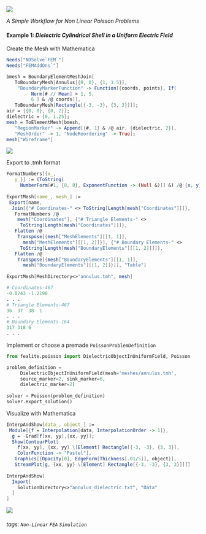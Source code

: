 ![](https://i.imgur.com/Fb4SmAp.png)

*A Simple Workflow for Non Linear Poisson Problems*

#### Example 1: *Dielectric Cylindrical Shell in a Uniform Electric Field*
Create the Mesh with Mathematica
```Mathematica
Needs["NDSolve`FEM`"]
Needs["FEMAddOns`"]

bmesh = BoundaryElementMeshJoin[
   ToBoundaryMesh[Annulus[{0, 0}, {1, 1.5}], 
    "BoundaryMarkerFunction" -> Function[{coords, points}, If[
         Norm[# // Mean] > 1, 5,
         6 ] & /@ coords]], 
   ToBoundaryMesh[Rectangle[{-3, -3}, {3, 3}]]];
air = {{0, 0}, {0, 2}};
dielectric = {0, 1.25};
mesh = ToElementMesh[bmesh, 
   "RegionMarker" -> Append[{#, 1} & /@ air, {dielectric, 2}], 
   "MeshOrder" -> 1, "NodeReordering" -> True];
mesh["Wireframe"]
```
![](https://i.imgur.com/e9ZjHOM.png)

Export to .tmh format
```Mathematica
FormatNumbers[{x_, 
   y_}] := (ToString[
     NumberForm[#1, {8, 8}, ExponentFunction -> (Null &)]] &) /@ {x, y}
     
ExportMesh[name_, mesh_] := 
 Export[name, 
  Join[{"# Coordinates-" <> ToString[Length[mesh["Coordinates"]]]}, 
   FormatNumbers /@ 
    mesh["Coordinates"], {"# Triangle Elements-" <> 
     ToString[Length[mesh["Coordinates"]]]}, 
   Flatten /@ 
    Transpose[{mesh["MeshElements"][[1, 1]], 
      mesh["MeshElements"][[1, 2]]}], {"# Boundary Elements-" <> 
     ToString[Length[mesh["BoundaryElements"][[1, 2]]]]}, 
   Flatten /@ 
    Transpose[{mesh["BoundaryElements"][[1, 1]], 
      mesh["BoundaryElements"][[1, 2]]}]], "Table"]
      
ExportMesh[MeshDirectory<>"annulus.tmh", mesh]
```
```python
# Coordinates-467
-0.8743	-1.2190
. . .
# Triangle Elements-467
36	37	38	1
. . .
# Boundary Elements-164
317	318	6
. . .
```
Implement or choose a premade `PoissonProblemDefinition`
```python
from fealite.poisson import DielectricObjectInUniformField, Poisson

problem_definition =
     DielectricObjectInUniformField(mesh='meshes/annulus.tmh',
     source_marker=2, sink_marker=6,
     dielectric_marker=2)
     
solver = Poisson(problem_definition)
solver.export_solution()
```
Visualize with Mathematica
```Mathematica
InterpAndShow[data_, object_] := 
 Module[{f = Interpolation[data, InterpolationOrder -> 1]}, 
  g = -Grad[f[xx, yy],{xx, yy}]; 
  Show[ContourPlot[
    f[xx, yy], {xx, yy} \[Element] Rectangle[{-3, -3}, {3, 3}], 
    ColorFunction -> "Pastel"], 
   Graphics[{Opacity[0], EdgeForm[Thickness[.01/5]], object}], 
   StreamPlot[g, {xx, yy} \[Element] Rectangle[{-3, -3}, {3, 3}]]]]
   
InterpAndShow[
  Import[
    SolutionDirectory<>"annulus_dielectric.txt", "Data"
  ]
]
```
![](https://i.imgur.com/QcYc7fF.png)

###### tags: `Non-Linear` `FEA` `Simulation`
